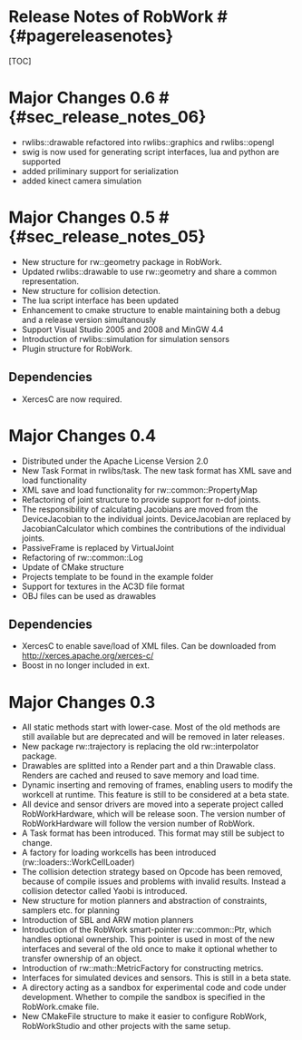 # Release Notes of RobWork #	  {#pagereleasenotes}

[TOC]

#  Major Changes 0.6 # {#sec_release_notes_06}

- rwlibs::drawable refactored into rwlibs::graphics and rwlibs::opengl
- swig is now used for generating script interfaces, lua and python are supported
- added priliminary support for serialization
- added kinect camera simulation

#  Major Changes 0.5 # {#sec_release_notes_05}

- New structure for rw::geometry package in RobWork. 
- Updated rwlibs::drawable to use rw::geometry and share a common representation.
- New structure for collision detection.
- The lua script interface has been updated
- Enhancement to cmake structure to enable maintaining both a debug and a release version simultanously
- Support Visual Studio 2005 and 2008 and MinGW 4.4
- Introduction of rwlibs::simulation for simulation sensors
- Plugin structure for RobWork.

##  Dependencies ## 

- XercesC are now required.

#  Major Changes 0.4 # 

- Distributed under the Apache License Version 2.0
- New Task Format in rwlibs/task. The new task format has XML save and load functionality
- XML save and load functionality for rw::common::PropertyMap
- Refactoring of joint structure to provide support for n-dof joints.
- The responsibility of calculating Jacobians are moved from the DeviceJacobian to the individual joints. DeviceJacobian are
replaced by JacobianCalculator which combines the contributions of the individual joints.
- PassiveFrame is replaced by VirtualJoint
- Refactoring of rw::common::Log
- Update of CMake structure
- Projects template to be found in the example folder
- Support for textures in the AC3D file format
- OBJ files can be used as drawables

##  Dependencies ## 

- XercesC to enable save/load of XML files. Can be downloaded from http://xerces.apache.org/xerces-c/
- Boost in no longer included in ext.

#  Major Changes 0.3 # 

- All static methods start with lower-case. Most of the old methods are still available but are
deprecated and will be removed in later releases.
- New package rw::trajectory is replacing the old rw::interpolator package.
- Drawables are splitted into a Render part and a thin Drawable class. Renders are cached and
reused to save memory and load time.
- Dynamic inserting and removing of frames, enabling users to modify the workcell at runtime.
This feature is still to be considered at a beta state.
- All device and sensor drivers are moved into a seperate project called RobWorkHardware,
which will be release soon. The version number of RobWorkHardware will follow the version number
of RobWork.
- A Task format has been introduced. This format may still be subject to change.
- A factory for loading workcells has been introduced (rw::loaders::WorkCellLoader)
- The collision detection strategy based on Opcode has been removed, because of compile issues
and problems with invalid results. Instead a collision detector called Yaobi is introduced.
- New structure for motion planners and abstraction of constraints, samplers etc. for planning
- Introduction of SBL and ARW motion planners
- Introduction of the RobWork smart-pointer rw::common::Ptr, which handles optional ownership.
This pointer is used in most of the new interfaces and several of the old once to make it
optional whether to transfer ownership of an object.
- Introduction of rw::math::MetricFactory for constructing metrics.
- Interfaces for simulated devices and sensors. This is still in a beta state.
- A directory acting as a sandbox for experimental code and code under development. Whether to
compile the sandbox is specified in the RobWork.cmake file.
- New CMakeFile structure to make it easier to configure RobWork, RobWorkStudio and other
projects with the same setup.


